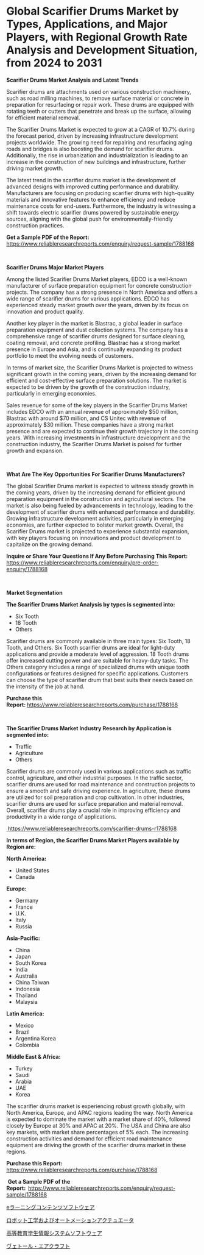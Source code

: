 <p><h1>Global Scarifier Drums Market by Types, Applications, and Major Players, with Regional Growth Rate Analysis and Development Situation, from 2024 to 2031</h1></p><p><strong>Scarifier Drums Market Analysis and Latest Trends</strong></p>
<p><p>Scarifier drums are attachments used on various construction machinery, such as road milling machines, to remove surface material or concrete in preparation for resurfacing or repair work. These drums are equipped with rotating teeth or cutters that penetrate and break up the surface, allowing for efficient material removal.</p><p>The Scarifier Drums Market is expected to grow at a CAGR of 10.7% during the forecast period, driven by increasing infrastructure development projects worldwide. The growing need for repairing and resurfacing aging roads and bridges is also boosting the demand for scarifier drums. Additionally, the rise in urbanization and industrialization is leading to an increase in the construction of new buildings and infrastructure, further driving market growth.</p><p>The latest trend in the scarifier drums market is the development of advanced designs with improved cutting performance and durability. Manufacturers are focusing on producing scarifier drums with high-quality materials and innovative features to enhance efficiency and reduce maintenance costs for end-users. Furthermore, the industry is witnessing a shift towards electric scarifier drums powered by sustainable energy sources, aligning with the global push for environmentally-friendly construction practices.</p></p>
<p><strong>Get a Sample PDF of the Report:&nbsp;</strong> <a href="https://www.reliableresearchreports.com/enquiry/request-sample/1788168">https://www.reliableresearchreports.com/enquiry/request-sample/1788168</a></p>
<p>&nbsp;</p>
<p><strong>Scarifier Drums Major Market Players</strong></p>
<p><p>Among the listed Scarifier Drums Market players, EDCO is a well-known manufacturer of surface preparation equipment for concrete construction projects. The company has a strong presence in North America and offers a wide range of scarifier drums for various applications. EDCO has experienced steady market growth over the years, driven by its focus on innovation and product quality.</p><p>Another key player in the market is Blastrac, a global leader in surface preparation equipment and dust collection systems. The company has a comprehensive range of scarifier drums designed for surface cleaning, coating removal, and concrete profiling. Blastrac has a strong market presence in Europe and Asia, and is continually expanding its product portfolio to meet the evolving needs of customers.</p><p>In terms of market size, the Scarifier Drums Market is projected to witness significant growth in the coming years, driven by the increasing demand for efficient and cost-effective surface preparation solutions. The market is expected to be driven by the growth of the construction industry, particularly in emerging economies.</p><p>Sales revenue for some of the key players in the Scarifier Drums Market includes EDCO with an annual revenue of approximately $50 million, Blastrac with around $70 million, and CS Unitec with revenue of approximately $30 million. These companies have a strong market presence and are expected to continue their growth trajectory in the coming years. With increasing investments in infrastructure development and the construction industry, the Scarifier Drums Market is poised for further growth and expansion.</p></p>
<p>&nbsp;</p>
<p><strong>What Are The Key Opportunities For Scarifier Drums Manufacturers?</strong></p>
<p><p>The global Scarifier Drums market is expected to witness steady growth in the coming years, driven by the increasing demand for efficient ground preparation equipment in the construction and agricultural sectors. The market is also being fueled by advancements in technology, leading to the development of scarifier drums with enhanced performance and durability. Growing infrastructure development activities, particularly in emerging economies, are further expected to bolster market growth. Overall, the Scarifier Drums market is projected to experience substantial expansion, with key players focusing on innovations and product development to capitalize on the growing demand.</p></p>
<p><strong>Inquire or Share Your Questions If Any Before Purchasing This Report:</strong> <a href="https://www.reliableresearchreports.com/enquiry/pre-order-enquiry/1788168">https://www.reliableresearchreports.com/enquiry/pre-order-enquiry/1788168</a></p>
<p>&nbsp;</p>
<p><strong>Market Segmentation</strong></p>
<p><strong>The Scarifier Drums Market Analysis by types is segmented into:</strong></p>
<p><ul><li>Six Tooth</li><li>18 Tooth</li><li>Others</li></ul></p>
<p><p>Scarifier drums are commonly available in three main types: Six Tooth, 18 Tooth, and Others. Six Tooth scarifier drums are ideal for light-duty applications and provide a moderate level of aggression. 18 Tooth drums offer increased cutting power and are suitable for heavy-duty tasks. The Others category includes a range of specialized drums with unique tooth configurations or features designed for specific applications. Customers can choose the type of scarifier drum that best suits their needs based on the intensity of the job at hand.</p></p>
<p><strong>Purchase this Report:&nbsp;</strong><a href="https://www.reliableresearchreports.com/purchase/1788168">https://www.reliableresearchreports.com/purchase/1788168</a></p>
<p>&nbsp;</p>
<p><strong>The Scarifier Drums Market Industry Research by Application is segmented into:</strong></p>
<p><ul><li>Traffic</li><li>Agriculture</li><li>Others</li></ul></p>
<p><p>Scarifier drums are commonly used in various applications such as traffic control, agriculture, and other industrial purposes. In the traffic sector, scarifier drums are used for road maintenance and construction projects to ensure a smooth and safe driving experience. In agriculture, these drums are utilized for soil preparation and crop cultivation. In other industries, scarifier drums are used for surface preparation and material removal. Overall, scarifier drums play a crucial role in improving efficiency and productivity in a wide range of applications.</p></p>
<p><a href="https://www.reliableresearchreports.com/scarifier-drums-r1788168">&nbsp;https://www.reliableresearchreports.com/scarifier-drums-r1788168</a></p>
<p><strong>In terms of Region, the Scarifier Drums Market Players available by Region are:</strong></p>
<p>
    <p> <strong> North America: </strong>
        <ul>
            <li>United States</li>
            <li>Canada</li>
        </ul>
        </p> 
    <p> <strong> Europe: </strong>
        <ul>
            <li>Germany</li>
            <li>France</li>
            <li>U.K.</li>
            <li>Italy</li>
            <li>Russia</li>
        </ul>
        </p> 
    <p> <strong> Asia-Pacific: </strong>
        <ul>
            <li>China</li>
            <li>Japan</li>
            <li>South Korea</li>
            <li>India</li>
            <li>Australia</li>
            <li>China Taiwan</li>
            <li>Indonesia</li>
            <li>Thailand</li>
            <li>Malaysia</li>
        </ul>
        </p> 
    <p> <strong> Latin America: </strong>
        <ul>
            <li>Mexico</li>
            <li>Brazil</li>
            <li>Argentina Korea</li>
            <li>Colombia</li>
        </ul>
        </p> 
    <p> <strong> Middle East & Africa: </strong>
        <ul>
            <li>Turkey</li>
            <li>Saudi</li>
            <li>Arabia</li>
            <li>UAE</li>
            <li>Korea</li>
        </ul>
    </p>
    </p>
<p><p>The scarifier drums market is experiencing robust growth globally, with North America, Europe, and APAC regions leading the way. North America is expected to dominate the market with a market share of 40%, followed closely by Europe at 30% and APAC at 20%. The USA and China are also key markets, with market share percentages of 5% each. The increasing construction activities and demand for efficient road maintenance equipment are driving the growth of the scarifier drums market in these regions.</p></p>
<p><strong>Purchase this Report: </strong><a href="https://www.reliableresearchreports.com/purchase/1788168">https://www.reliableresearchreports.com/purchase/1788168</a></p>
<p>&nbsp;<strong>Get a Sample PDF of the Report:&nbsp;&nbsp;</strong><a href="https://www.reliableresearchreports.com/enquiry/request-sample/1788168">https://www.reliableresearchreports.com/enquiry/request-sample/1788168</a></p>
<p><strong></strong></p>
<p><p><a href="https://medium.com/@elmorunolfsson2023/e%E3%83%A9%E3%83%BC%E3%83%8B%E3%83%B3%E3%82%B0%E3%82%B3%E3%83%B3%E3%83%86%E3%83%B3%E3%83%84%E3%82%BD%E3%83%95%E3%83%88%E3%82%A6%E3%82%A7%E3%82%A2%E5%B8%82%E5%A0%B4-2031%E5%B9%B4%E3%81%BE%E3%81%A7%E3%81%AE%E3%83%88%E3%83%AC%E3%83%B3%E3%83%89-%E4%BA%88%E6%B8%AC-%E7%AB%B6%E4%BA%89%E5%88%86%E6%9E%90-e1d2db5dc523">eラーニングコンテンツソフトウェア</a></p><p><a href="https://github.com/adcxff01450218/Market-Research-Report-List-1/blob/main/924797440579.md">ロボット工学およびオートメーションアクチュエータ</a></p><p><a href="https://medium.com/@amarart56456/%E9%AB%98%E7%AD%89%E6%95%99%E8%82%B2%E5%AD%A6%E7%94%9F%E6%83%85%E5%A0%B1%E3%82%B7%E3%82%B9%E3%83%86%E3%83%A0%E3%82%BD%E3%83%95%E3%83%88%E3%82%A6%E3%82%A7%E3%82%A2%E5%B8%82%E5%A0%B4-2031%E5%B9%B4%E3%81%BE%E3%81%A7%E3%81%AE%E6%88%90%E5%8A%9F%E3%81%99%E3%82%8B%E3%83%93%E3%82%B8%E3%83%8D%E3%82%B9%E6%88%A6%E7%95%A5%E3%81%AE%E9%8D%B5-e78bb5983f77">高等教育学生情報システムソフトウェア</a></p><p><a href="https://github.com/xnljig2898992/Market-Research-Report-List-1/blob/main/464554640578.md">ヴェトール・エアクラフト</a></p></p>